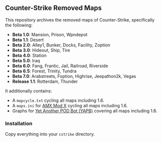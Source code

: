 ## Counter-Strike Removed Maps
This repository archives the removed maps of Counter-Strike, specifically the following:
- **Beta 1.0**: Mansion, Prison, Wpndepot
- **Beta 1.1**: Desert
- **Beta 2.0**: Alley1, Bunker, Docks, Facility, Zoption
- **Beta 3.0**: Hideout, Ship, Tire
- **Beta 4.0**: Station
- **Beta 5.0**: Iraq
- **Beta 6.0**: Fang, Frantic, Jail, Railroad, Riverside
- **Beta 6.5**: Forest, Trinity, Tundra
- **Beta 7.0**: Arabstreets, Foption, Highrise, Jeepathon2k, Vegas
- **Release 1.1**: Rotterdam, Thunder

It additionally contains:
- A `mapcycle.txt` cycling all maps including 1.6.
- A `maps.ini` for [AMX Mod X](https://github.com/alliedmodders/amxmodx) cycling all maps including 1.6.
- Graphs for [Yet Another POD Bot (YAPB)](https://github.com/yapb/yapb) covering all maps including 1.6.

### Installation
Copy everything into your `cstrike` directory.
